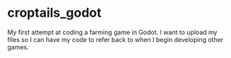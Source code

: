 # croptails_godot
My first attempt at coding a farming game in Godot. I want to upload my files so I can have my code to refer back to when I begin developing other games.
